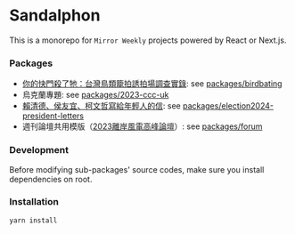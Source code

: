 # Sandalphon
This is a monorepo for `Mirror Weekly` projects powered by React or Next.js.

### Packages
- [你的快門殺了牠：台灣鳥類籠拍誘拍場調查實錄](https://www.mirrormedia.mg/projects/birdbating/index.html): see [packages/birdbating](./packages/birdbating)
- 烏克蘭專題: see [packages/2023-ccc-uk](./packages//2023-ccc-uk)
- [賴清德、侯友宜、柯文哲寫給年輕人的信](https://www.mirrormedia.mg/projects/election2024-president-letters/index.html): see [packages/election2024-president-letters](./packages/election2024-president-letters)
- 週刊論壇共用模版（[2023離岸風電高峰論壇](https://storage.googleapis.com/v3-statics.mirrormedia.mg/events/windpowerforum2023/index.html)）: see [packages/forum](./packages/forum)

### Development
Before modifying sub-packages' source codes, make sure you install dependencies on root. 

### Installation
`yarn install`
